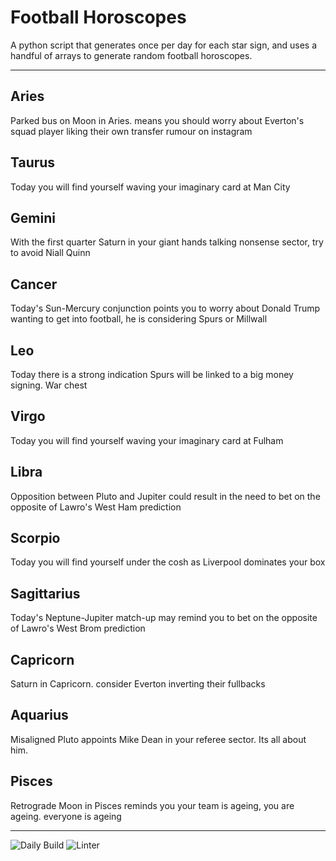 # Football Horoscopes

A python script that generates once per day for each star sign, and uses a handful of arrays to generate random football horoscopes.

---

<!-- horoscopes_item starts -->
<h2>Aries</h2><p>Parked bus on Moon in Aries. means you should worry about Everton's squad player liking their own transfer rumour on instagram</p><h2>Taurus</h2><p>Today you will find yourself waving your imaginary card at Man City</p><h2>Gemini</h2><p>With the first quarter Saturn in your giant hands talking nonsense sector, try to avoid Niall Quinn</p><h2>Cancer</h2><p>Today's Sun-Mercury conjunction points you to worry about Donald Trump wanting to get into football, he is considering Spurs or Millwall</p><h2>Leo</h2><p>Today there is a strong indication Spurs will be linked to a big money signing. War chest</p><h2>Virgo</h2><p>Today you will find yourself waving your imaginary card at Fulham</p><h2>Libra</h2><p>Opposition between Pluto and Jupiter could result in the need to bet on the opposite of Lawro's West Ham prediction</p><h2>Scorpio</h2><p>Today you will find yourself under the cosh as Liverpool dominates your box</p><h2>Sagittarius</h2><p>Today's Neptune-Jupiter match-up may remind you to bet on the opposite of Lawro's West Brom prediction</p><h2>Capricorn</h2><p>Saturn in Capricorn. consider Everton inverting their fullbacks</p><h2>Aquarius</h2><p>Misaligned Pluto appoints Mike Dean in your referee sector. Its all about him.</p><h2>Pisces</h2><p>Retrograde Moon in Pisces reminds you your team is ageing, you are ageing. everyone is ageing</p>
<!-- horoscopes_item ends -->

---

![Daily Build](https://github.com/MatBenfield/horofootball.thechels.uk/workflows/Daily%20Build/badge.svg) ![Linter](https://github.com/MatBenfield/horofootball.thechels.uk/workflows/Linter/badge.svg)

